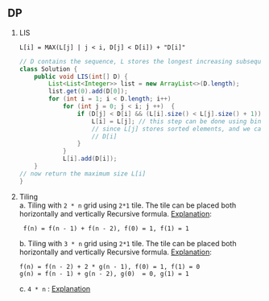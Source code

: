 DP
---
1. LIS  
   ```
   L[i] = MAX(L[j] | j < i, D[j] < D[i]) + "D[i]"
   ```
   ```java
   // D contains the sequence, L stores the longest increasing subsequence
   class Solution {
       public void LIS(int[] D) {
           List<List<Integer>> list = new ArrayList<>(D.length);
           list.get(0).add(D[0]);
           for (int i = 1; i < D.length; i++) 
               for (int j = 0; j < i; j ++)  {
                   if (D[j] < D[i] && (L[i].size() < L[j].size() + 1)) {
                       L[i] = L[j]; // this step can be done using binary search
                       // since L[j] stores sorted elements, and we can easily find the position of
                       // D[i]
                   }
               }
               L[i].add(D[i]);    
       }
   // now return the maximum size L[i]
   }
   
    ```
2. Tiling  
    a. Tiling with `2 * n` grid using `2*1` tile. The tile can be placed both horizontally and vertically  Recursive formula. [Explanation](https://www.iarcs.org.in/inoi/online-study-material/topics/dp-tiling.php): 
   ```
    f(n) = f(n - 1) + f(n - 2), f(0) = 1, f(1) = 1
   ```  
    b. Tiling with `3 * n` grid using `2*1` tile. The tile can be placed both horizontally and vertically  Recursive formula. [Explanation](http://eppsnet.com/2018/05/competitive-programming-poj-2663-tri-tiling/):
    ```
    f(n) = f(n - 2) + 2 * g(n - 1), f(0) = 1, f(1) = 0
    g(n) = f(n - 1) + g(n - 2), g(0)  = 0, g(1) = 1
    
   ```
   c. `4 * n` : [Explanation](https://journeywithdp.blogspot.com/2018/07/way-to-solve-tiling-problems.html)